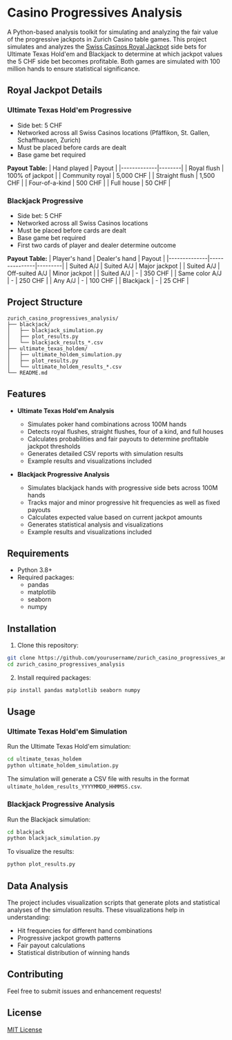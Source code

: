 # Casino Progressives Analysis

A Python-based analysis toolkit for simulating and analyzing the fair value of the progressive jackpots in Zurich Casino table games. This project simulates and analyzes the [Swiss Casinos Royal Jackpot](https://www.swisscasinos.ch/en/royal-jackpot) side bets for Ultimate Texas Hold'em and Blackjack to determine at which jackpot values the 5 CHF side bet becomes profitable. Both games are simulated with 100 million hands to ensure statistical significance.

## Royal Jackpot Details

### Ultimate Texas Hold'em Progressive
- Side bet: 5 CHF
- Networked across all Swiss Casinos locations (Pfäffikon, St. Gallen, Schaffhausen, Zurich)
- Must be placed before cards are dealt
- Base game bet required

**Payout Table:**
| Hand played | Payout | 
|-------------|--------|
| Royal flush | 100% of jackpot |
| Community royal | 5,000 CHF |
| Straight flush | 1,500 CHF |
| Four-of-a-kind | 500 CHF |
| Full house | 50 CHF |

### Blackjack Progressive
- Side bet: 5 CHF
- Networked across all Swiss Casinos locations
- Must be placed before cards are dealt
- Base game bet required
- First two cards of player and dealer determine outcome

**Payout Table:**
| Player's hand | Dealer's hand | Payout |
|--------------|---------------|---------|
| Suited A/J | Suited A/J | Major jackpot |
| Suited A/J | Off-suited A/J | Minor jackpot |
| Suited A/J | - | 350 CHF |
| Same color A/J | - | 250 CHF |
| Any A/J | - | 100 CHF |
| Blackjack | - | 25 CHF |

## Project Structure

```
zurich_casino_progressives_analysis/
├── blackjack/
│   ├── blackjack_simulation.py
│   ├── plot_results.py
│   └── blackjack_results_*.csv
├── ultimate_texas_holdem/
│   ├── ultimate_holdem_simulation.py
│   ├── plot_results.py
│   └── ultimate_holdem_results_*.csv
└── README.md
```

## Features

- **Ultimate Texas Hold'em Analysis**
  - Simulates poker hand combinations across 100M hands
  - Detects royal flushes, straight flushes, four of a kind, and full houses
  - Calculates probabilities and fair payouts to determine profitable jackpot thresholds
  - Generates detailed CSV reports with simulation results
  - Example results and visualizations included

- **Blackjack Progressive Analysis**
  - Simulates blackjack hands with progressive side bets across 100M hands
  - Tracks major and minor progressive hit frequencies as well as fixed payouts
  - Calculates expected value based on current jackpot amounts
  - Generates statistical analysis and visualizations
  - Example results and visualizations included

## Requirements

- Python 3.8+
- Required packages:
  - pandas
  - matplotlib
  - seaborn
  - numpy

## Installation

1. Clone this repository:
```bash
git clone https://github.com/yourusername/zurich_casino_progressives_analysis.git
cd zurich_casino_progressives_analysis
```

2. Install required packages:
```bash
pip install pandas matplotlib seaborn numpy
```

## Usage

### Ultimate Texas Hold'em Simulation

Run the Ultimate Texas Hold'em simulation:
```bash
cd ultimate_texas_holdem
python ultimate_holdem_simulation.py
```

The simulation will generate a CSV file with results in the format `ultimate_holdem_results_YYYYMMDD_HHMMSS.csv`.

### Blackjack Progressive Analysis

Run the Blackjack simulation:
```bash
cd blackjack
python blackjack_simulation.py
```

To visualize the results:
```bash
python plot_results.py
```

## Data Analysis

The project includes visualization scripts that generate plots and statistical analyses of the simulation results. These visualizations help in understanding:
- Hit frequencies for different hand combinations
- Progressive jackpot growth patterns
- Fair payout calculations
- Statistical distribution of winning hands

## Contributing

Feel free to submit issues and enhancement requests!

## License

[MIT License](LICENSE) 